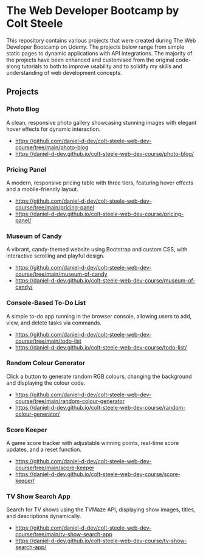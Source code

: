# The Web Developer Bootcamp by Colt Steele

This repository contains various projects that were created during The Web Developer Bootcamp on Udemy. The projects below range from simple static pages to dynamic applications with API integrations. The majority of the projects have been enhanced and customised from the original code-along tutorials to both to improve usability and to solidify my skills and understanding of web development concepts.

## Projects

### Photo Blog
A clean, responsive photo gallery showcasing stunning images with elegant hover effects for dynamic interaction.

* https://github.com/daniel-d-dev/colt-steele-web-dev-course/tree/main/photo-blog
* https://daniel-d-dev.github.io/colt-steele-web-dev-course/photo-blog/

### Pricing Panel
A modern, responsive pricing table with three tiers, featuring hover effects and a mobile-friendly layout.

* https://github.com/daniel-d-dev/colt-steele-web-dev-course/tree/main/pricing-panel
* https://daniel-d-dev.github.io/colt-steele-web-dev-course/pricing-panel/

### Museum of Candy
A vibrant, candy-themed website using Bootstrap and custom CSS, with interactive scrolling and playful design.

* https://github.com/daniel-d-dev/colt-steele-web-dev-course/tree/main/museum-of-candy
* https://daniel-d-dev.github.io/colt-steele-web-dev-course/museum-of-candy/

### Console-Based To-Do List
A simple to-do app running in the browser console, allowing users to add, view, and delete tasks via commands.

* https://github.com/daniel-d-dev/colt-steele-web-dev-course/tree/main/todo-list
* https://daniel-d-dev.github.io/colt-steele-web-dev-course/todo-list/

### Random Colour Generator
Click a button to generate random RGB colours, changing the background and displaying the colour code.

* https://github.com/daniel-d-dev/colt-steele-web-dev-course/tree/main/random-colour-generator
* https://daniel-d-dev.github.io/colt-steele-web-dev-course/random-colour-generator/

### Score Keeper
A game score tracker with adjustable winning points, real-time score updates, and a reset function.

* https://github.com/daniel-d-dev/colt-steele-web-dev-course/tree/main/score-keeper
* https://daniel-d-dev.github.io/colt-steele-web-dev-course/score-keeper/

### TV Show Search App
Search for TV shows using the TVMaze API, displaying show images, titles, and descriptions dynamically.

* https://github.com/daniel-d-dev/colt-steele-web-dev-course/tree/main/tv-show-search-app
* https://daniel-d-dev.github.io/colt-steele-web-dev-course/tv-show-search-app/
